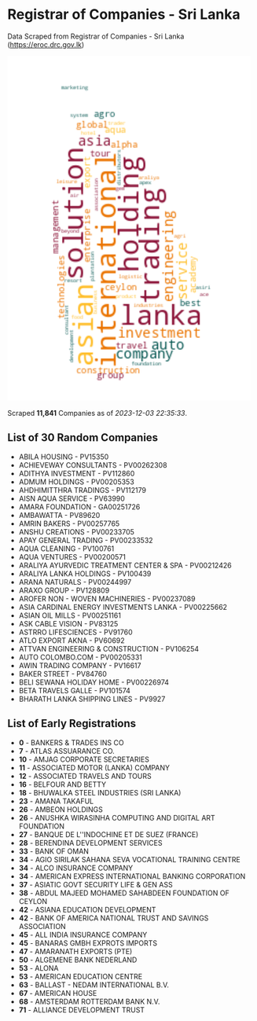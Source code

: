 # Registrar of Companies - Sri Lanka

Data Scraped from Registrar of Companies - Sri Lanka (https://eroc.drc.gov.lk)

![word-cloud](data/word_cloud.png)

Scraped **11,841** Companies as of *2023-12-03 22:35:33*.

## List of 30 Random Companies

* ABILA HOUSING - PV15350
* ACHIEVEWAY CONSULTANTS - PV00262308
* ADITHYA INVESTMENT - PV112860
* ADMUM HOLDINGS - PV00205353
* AHDHIMITTHRA TRADINGS - PV112179
* AISN AQUA SERVICE - PV63990
* AMARA FOUNDATION - GA00251726
* AMBAWATTA - PV89620
* AMRIN BAKERS - PV00257765
* ANSHU CREATIONS - PV00233705
* APAY  GENERAL TRADING - PV00233532
* AQUA CLEANING - PV100761
* AQUA VENTURES - PV00200571
* ARALIYA AYURVEDIC TREATMENT CENTER & SPA - PV00212426
* ARALIYA LANKA HOLDINGS - PV100439
* ARANA NATURALS - PV00244997
* ARAXO GROUP - PV128809
* AROFER NON - WOVEN MACHINERIES - PV00237089
* ASIA CARDINAL ENERGY INVESTMENTS LANKA - PV00225662
* ASIAN OIL MILLS - PV00251161
* ASK CABLE VISION - PV83125
* ASTRRO LIFESCIENCES - PV91760
* ATLO EXPORT AKNA - PV60692
* ATTVAN ENGINEERING & CONSTRUCTION - PV106254
* AUTO COLOMBO.COM - PV00205331
* AWIN TRADING COMPANY - PV16617
* BAKER STREET - PV84760
* BELI SEWANA HOLIDAY HOME - PV00226974
* BETA TRAVELS GALLE - PV101574
* BHARATH LANKA SHIPPING LINES - PV9927

## List of Early Registrations

* **0** - BANKERS & TRADES INS CO 
* **7** - ATLAS ASSUARANCE CO. 
* **10** - AMJAG CORPORATE SECRETARIES 
* **11** - ASSOCIATED MOTOR (LANKA) COMPANY 
* **12** - ASSOCIATED TRAVELS AND TOURS 
* **16** - BELFOUR AND BETTY 
* **18** - BHUWALKA STEEL INDUSTRIES (SRI LANKA) 
* **23** - AMANA TAKAFUL 
* **26** - AMBEON HOLDINGS 
* **26** - ANUSHKA WIRASINHA COMPUTING AND DIGITAL ART FOUNDATION 
* **27** - BANQUE DE L''INDOCHINE ET DE SUEZ (FRANCE) 
* **28** - BERENDINA DEVELOPMENT SERVICES 
* **33** - BANK OF OMAN 
* **34** - AGIO SIRILAK SAHANA SEVA VOCATIONAL TRAINING CENTRE 
* **34** - ALCO INSURANCE COMPANY 
* **34** - AMERICAN EXPRESS INTERNATIONAL BANKING CORPORATION 
* **37** - ASIATIC GOVT SECURITY LIFE & GEN ASS 
* **38** - ABDUL MAJEED MOHAMED SAHABDEEN FOUNDATION OF CEYLON 
* **42** - ASIANA EDUCATION DEVELOPMENT 
* **42** - BANK OF AMERICA NATIONAL TRUST AND SAVINGS ASSOCIATION 
* **45** - ALL INDIA INSURANCE COMPANY 
* **45** - BANARAS GMBH EXPROTS IMPORTS 
* **47** - AMARANATH EXPORTS (PTE) 
* **50** - ALGEMENE BANK NEDERLAND 
* **53** - ALONA 
* **53** - AMERICAN EDUCATION CENTRE 
* **63** - BALLAST - NEDAM INTERNATIONAL B.V. 
* **67** - AMERICAN HOUSE 
* **68** - AMSTERDAM ROTTERDAM BANK N.V. 
* **71** - ALLIANCE DEVELOPMENT TRUST 